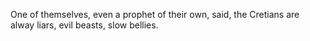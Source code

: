 One of themselves, even a prophet of their own, said, the Cretians are alway liars, evil beasts, slow bellies.
